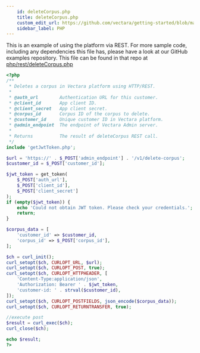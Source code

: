 ```yaml
---
    id: deleteCorpus.php
    title: deleteCorpus.php
    custom_edit_url: https://github.com/vectara/getting-started/blob/main/language-examples/php/rest/deleteCorpus.php
    sidebar_label: PHP
---
```


This is an example of using the platform via REST.  For more sample code, including any dependencies this file has, please have a look at our GitHub examples repository.  This file can be found in that repo at <a href="https://github.com/vectara/getting-started/tree/main/language-examples/php/rest/deleteCorpus.php">php/rest/deleteCorpus.php</a>

```php title="php/rest/deleteCorpus.php"
<?php
/**
 * Deletes a corpus in Vectara platform using HTTP/REST.
 *
 * @auth_url        Authentication URL for this customer.
 * @client_id       App client ID.
 * @client_secret   App client secret.
 * @corpus_id       Corpus ID of the corpus to delete.
 * @customer_id     Unique customer ID in Vectara platform.
 * @admin_endpoint  The endpoint of Vectara Admin server.
 *
 * Returns          The result of deleteCorpus REST call.
 */
include 'getJwtToken.php';

$url = 'https://' . $_POST['admin_endpoint'] . '/v1/delete-corpus';
$customer_id = $_POST['customer_id'];

$jwt_token = get_token(
    $_POST['auth_url'],
    $_POST['client_id'],
    $_POST['client_secret']
);
if (empty($jwt_token)) {
    echo 'Could not obtain JWT token. Please check your credentials.';
    return;
}

$corpus_data = [
    'customer_id' => $customer_id,
    'corpus_id' => $_POST['corpus_id'],
];

$ch = curl_init();
curl_setopt($ch, CURLOPT_URL, $url);
curl_setopt($ch, CURLOPT_POST, true);
curl_setopt($ch, CURLOPT_HTTPHEADER, [
    'Content-Type:application/json',
    'Authorization: Bearer ' . $jwt_token,
    'customer-id: ' . strval($customer_id),
]);
curl_setopt($ch, CURLOPT_POSTFIELDS, json_encode($corpus_data));
curl_setopt($ch, CURLOPT_RETURNTRANSFER, true);

//execute post
$result = curl_exec($ch);
curl_close($ch);

echo $result;
?>

```
